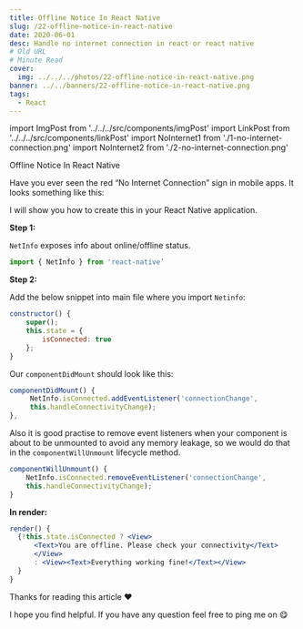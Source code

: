 ```yaml
---
title: Offline Notice In React Native
slug: /22-offline-notice-in-react-native
date: 2020-06-01
desc: Handle no internet connection in react or react native
# Old URL
# Minute Read
cover:
  img: ../../../photos/22-offline-notice-in-react-native.png
banner: ../../banners/22-offline-notice-in-react-native.png
tags:
  - React
---
```


import ImgPost from '../../../src/components/imgPost'
import LinkPost from '../../../src/components/linkPost'
import NoInternet1 from './1-no-internet-connection.png'
import NoInternet2 from './2-no-internet-connection.png'

Offline Notice In React Native

Have you ever seen the red “No Internet Connection” sign in mobile apps. It looks something like this:
<ImgPost src={NoInternet1} alt='no-internet-connection' width={60} margin='2rem 0' />

I will show you how to create this in your React Native application.

**Step 1:**

`NetInfo` exposes info about online/offline status.

```jsx
import { NetInfo } from 'react-native’
```

**Step 2:**

Add the below snippet into main file where you import `Netinfo`:

```jsx
constructor() {
    super();
    this.state = {
        isConnected: true
    };
}
```

Our `componentDidMount` should look like this:

```jsx
componentDidMount() {              
     NetInfo.isConnected.addEventListener('connectionChange',
     this.handleConnectivityChange);
},
```

Also it is good practise to remove event listeners when your component is about to be unmounted to avoid any memory leakage, so we would do that in the `componentWillUnmount` lifecycle method.

```jsx
componentWillUnmount() {  
    NetInfo.isConnected.removeEventListener('connectionChange', 
    this.handleConnectivityChange);
}
```

**In render:**

```jsx
render() {
  {!this.state.isConnected ? <View>
      <Text>You are offline. Please check your connectivity</Text>
      </View>
      : <View><Text>Everything working fine!</Text></View>
  }
}
```
<ImgPost src={NoInternet2} alt='no-internet-connection' width={30} />

Thanks for reading this article ♥

I hope you find helpful. If you have any question feel free to ping me on <LinkPost href='https://twitter.com/suprabhasupi' name='@suprabhasupi' /> 😋
